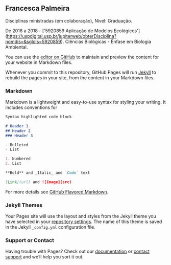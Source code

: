 ## Francesca Palmeira

Disciplinas ministradas (em colaboração), Nível: Graduação.

De 2016 a 2018 - ['5920859 Aplicação de Modelos Ecológicos'] (https://uspdigital.usp.br/jupiterweb/obterDisciplina?nomdis=&sgldis=5920859). Ciências Biológicas - Ênfase em Biologia Ambiental.

You can use the [editor on GitHub](https://github.com/fblpalmeira/fblpalmeira.github.io/edit/main/README.md) to maintain and preview the content for your website in Markdown files.

Whenever you commit to this repository, GitHub Pages will run [Jekyll](https://jekyllrb.com/) to rebuild the pages in your site, from the content in your Markdown files.

### Markdown

Markdown is a lightweight and easy-to-use syntax for styling your writing. It includes conventions for

```markdown
Syntax highlighted code block

# Header 1
## Header 2
### Header 3

- Bulleted
- List

1. Numbered
2. List

**Bold** and _Italic_ and `Code` text

[Link](url) and ![Image](src)
```

For more details see [GitHub Flavored Markdown](https://guides.github.com/features/mastering-markdown/).

### Jekyll Themes

Your Pages site will use the layout and styles from the Jekyll theme you have selected in your [repository settings](https://github.com/fblpalmeira/fblpalmeira.github.io/settings). The name of this theme is saved in the Jekyll `_config.yml` configuration file.

### Support or Contact

Having trouble with Pages? Check out our [documentation](https://docs.github.com/categories/github-pages-basics/) or [contact support](https://support.github.com/contact) and we’ll help you sort it out.
